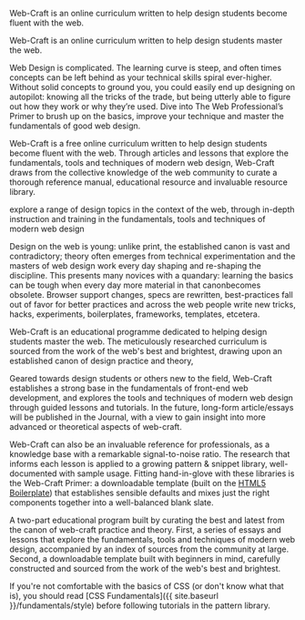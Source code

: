 Web-Craft is an online curriculum written to help design students become fluent with the web.

Web-Craft is an online curriculum written to help design students master the web.



Web Design is complicated. The learning curve is steep, and often times concepts can be left behind as your technical skills spiral ever-higher. Without solid concepts to ground you, you could easily end up designing on autopilot: knowing all the tricks of the trade, but being utterly able to figure out how they work or why they’re used. Dive into The Web Professional’s Primer to brush up on the basics, improve your technique and master the fundamentals of good web design.



Web-Craft is a free online curriculum written to help design students become fluent with the web. Through articles and lessons that explore the fundamentals, tools and techniques of modern web design, Web-Craft draws from the collective knowledge of the web community to curate a thorough reference manual, educational resource and invaluable resource library.



explore a range of design topics in the context of the web, through in-depth instruction and training in the fundamentals, tools and techniques of modern web design



Design on the web is young: unlike print, the established canon is vast and contradictory; theory often emerges from technical experimentation and the masters of web design work every day shaping and re-shaping the discipline. This presents many novices with a quandary: learning the basics can be tough when every day more material in that canonbecomes obsolete. Browser support changes, specs are rewritten, best-practices fall out of favor for better practices and across the web people write new tricks, hacks, experiments, boilerplates, frameworks, templates, etcetera.



Web-Craft is an educational programme dedicated to helping design students master the web. The meticulously researched curriculum is sourced from the work of the web's best and brightest, drawing upon an established canon of design practice and theory, 

Geared towards design students or others new to the field, Web-Craft establishes a strong base in the fundamentals of front-end web development, and explores the tools and techniques of modern web design through guided lessons and tutorials. In the future, long-form article/essays will be published in the Journal, with a view to gain insight into more advanced or theoretical aspects of web-craft.

Web-Craft can also be an invaluable reference for professionals, as a knowledge base with a remarkable signal-to-noise ratio. The research that informs each lesson is applied to a growing pattern & snippet library, well-documented with sample usage. Fitting hand-in-glove with these libraries is the Web-Craft Primer: a downloadable template (built on the [HTML5 Boilerplate](http://html5boilerplate.com)) that establishes sensible defaults and mixes just the right components together into a well-balanced blank slate.




A two-part educational program built by curating the best and latest from the canon of web-craft practice and theory. First, a series of essays and lessons that explore the fundamentals, tools and techniques of modern web design, accompanied by an index of sources from the community at large. Second, a downloadable template built with beginners in mind, carefully constructed and sourced from the work of the web's best and brightest.



If you're not comfortable with the basics of CSS (or don't know what that is), you should read [CSS Fundamentals]({{ site.baseurl }}/fundamentals/style) before following tutorials in the pattern library.


